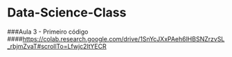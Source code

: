 # Data-Science-Class

###Aula 3 - Primeiro código 
####https://colab.research.google.com/drive/1SnYcJXxPAeh6lHBSNZrzvSL_rbjmZvaT#scrollTo=Lfwjc2ltYECR
